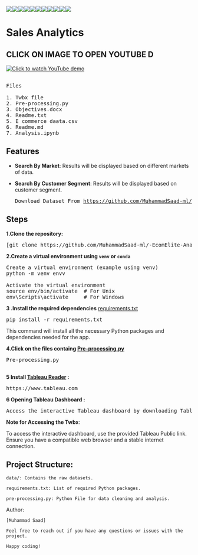 <img src="https://img.shields.io/badge/Data Speaks-yellow"><img src="https://img.shields.io/badge/Build_With-Tableau-red"><img src="https://img.shields.io/badge/Python-indigo"><img src="https://img.shields.io/badge/EcomElite Analytics-pink"><img src="https://img.shields.io/badge/VsCode-teal"><img src="https://img.shields.io/badge/Data Analysis-white"><img src="https://img.shields.io/badge/Dashboard-gold"><img src="https://img.shields.io/badge/Data Cleaning-blue"><img src="https://img.shields.io/badge/Report-purple"><img src="https://img.shields.io/badge/Data  Visualization-brown"><img src="https://img.shields.io/badge/Data Manipulation-orange">

# Sales Analytics

## CLICK ON IMAGE TO OPEN YOUTUBE D
[![Click to watch YouTube demo](https://img.youtube.com/vi/wVqM_2mCdIk/0.jpg)](https://www.youtube.com/watch?v=wVqM_2mCdIk)

<pre>

Files

1. Twbx file 
2. Pre-processing.py
3. Objectives.docx
4. Readme.txt
5. E commerce daata.csv
6. Readme.md
7. Analysis.ipynb
</pre>

## Features

- **Search By Market**: Results will be displayed based on different markets of data. 
- **Search By Customer Segment**: Results will be displayed based on customer segment.

  <pre>
  Download Dataset From <a href="https://github.com/MuhammadSaad-ml/-EcomElite-Analytics/blob/main/E%20commerce%20daata.csv">https://github.com/MuhammadSaad-ml/-EcomElite-Analytics/blob/main/E%20commerce%20daata.csv</a>
</pre>

## Steps
**1.Clone the repository:**
<pre>
[git clone https://github.com/MuhammadSaad-ml/-EcomElite-Analytics]
</pre>
**2.Create a virtual environment using `venv` or `conda`**
   
<pre>
Create a virtual environment (example using venv)
python -m venv envv

Activate the virtual environment
source env/bin/activate  # For Unix
env\Scripts\activate     # For Windows
</pre>
**3 .Install the required dependencies**
   <a href="">requirements.txt</a>
<pre>
pip install -r requirements.txt
</pre>

This command will install all the necessary Python packages and dependencies needed for the app.

**4.Click on the files containg  <a href="https://github.com/MuhammadSaad-ml/User-Experience-Feedback-Analysis/blob/main/Pre-processing.py">Pre-processing.py</a>**
<pre>
Pre-processing.py

</pre>
**5 Install <a href="https://www.tableau.com">Tableau Reader</a>  :**
<pre>
https://www.tableau.com
</pre>
**6 Opening Tableau Dashboard :**
<pre>
Access the interactive Tableau dashboard by downloading Tableau reader using the following link given in 5 step
</pre>

**Note for Accessing the Twbx**:

To access the interactive dashboard, use the provided Tableau Public link. Ensure you have a compatible web browser and a stable internet connection.

## Project Structure:
```
data/: Contains the raw datasets.

requirements.txt: List of required Python packages.

pre-processing.py: Python File for data cleaning and analysis.
```
Author:
```
[Muhammad Saad]

Feel free to reach out if you have any questions or issues with the project.

Happy coding!
```